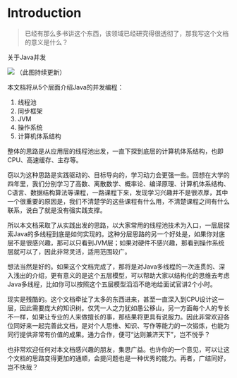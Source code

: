 # Introduction

> 已经有那么多书讲这个东西，该领域已经研究得很透彻了，那我写这个文档的意义是什么？

关于Java并发

![](.gitbook/assets/framework.png) （此图持续更新）

本文档将从5个层面介绍Java的并发编程：

1. 线程池
2. 同步框架
3. JVM
4. 操作系统
5. 计算机体系结构

整体的思路是从应用层的线程池出发，一直下探到底层的计算机体系结构，也即CPU、高速缓存、主存等。

窃以为这种思路是实践驱动的、目标导向的，学习动力会更强一些。回想在大学的四年里，我们分别学习了高数、离散数学、概率论、编译原理、计算机体系结构、C语言、数据结构算法等课程，一路课程下来，发现学习兴趣并不是很浓厚，其中一个很重要的原因是，我们不清楚学的这些课程有什么用，不清楚课程之间有什么联系，说白了就是没有强实践支撑。

所以本文档采取了从实践出发的思路，以大家常用的线程池技术为入口，一层层探索Java的多线程到底是如何实现的。这种分层思路的另一个好处是，如果你对底层不是很感兴趣，那可以只看到JVM层；如果对硬件不感兴趣，那看到操作系统层就可以了，因此非常灵活，适用范围较广。

想法当然是好的。如果这个文档完成了，那将是对Java多线程的一次连贯的、深入浅出的介绍，更有意义的是这个五层模型，可以帮助大家以结构化的思维去考虑Java多线程，比如你可以按照这个五层模型滔滔不绝地给面试官讲2个小时。

现实是残酷的。这个文档牵扯了太多的东西进来，甚至一直深入到CPU设计这一层，因此需要庞大的知识树。仅凭一人之力犹如愚公移山，另一方面每个人的专长不一样，如果让专业的人来做擅长的事，那结果将更具有说服力。因此非常欢迎各位同好来一起完善此文档，是对个人思维、知识、写作等能力的一次锻炼，也能为同行提供非常有价值的成果。通力合作，便可“达则兼济天下”，岂不悦乎？

也非常欢迎任何对本文档感兴趣的朋友，集思广益。也许你的一个意见，可以让这个文档的思路变得更加的通顺，会提问题也是一种优秀的能力。再者，广结同好，岂不快哉？


